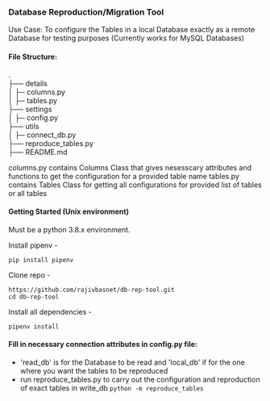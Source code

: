 ### Database Reproduction/Migration Tool

Use Case: To configure the Tables in a local Database exactly as a remote Database for testing purposes
(Currently works for MySQL Databases)


#### File Structure:

.          
├──  details\
│   ├─ columns.py\
│   ├─ tables.py\
├── settings      
│   ├─ config.py\
├── utils    
│   ├─ connect_db.py \
├── reproduce_tables.py\
├── README.md


columns.py contains Columns Class that gives nesesscary attributes and functions to get the configuration for a provided table name
tables.py contains Tables Class for getting all configurations for provided list of tables or all tables


#### Getting Started (Unix environment)
Must be a python 3.8.x environment.

Install pipenv -

    pip install pipenv
Clone repo -

    https://github.com/rajivbasnet/db-rep-tool.git
    cd db-rep-tool
Install all dependencies -

    pipenv install


#### Fill in necessary connection attributes in config.py file: 
* 'read_db' is for the Database to be read and 'local_db' if for the one where you want the tables to be reproduced
*  run reproduce_tables.py to carry out the configuration and reproduction of exact tables in write_db
         ```
         python -m reproduce_tables
         ```
